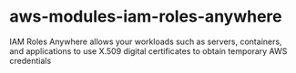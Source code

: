 # aws-modules-iam-roles-anywhere
IAM Roles Anywhere allows your workloads such as servers, containers, and applications to use X.509 digital certificates to obtain temporary AWS credentials
